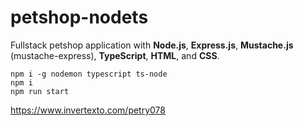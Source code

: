 # petshop-nodets

Fullstack petshop application with **Node.js**, **Express.js**, **Mustache.js** (mustache-express), **TypeScript**, **HTML**, and **CSS**.

```
npm i -g nodemon typescript ts-node
npm i
npm run start
```

https://www.invertexto.com/petry078
